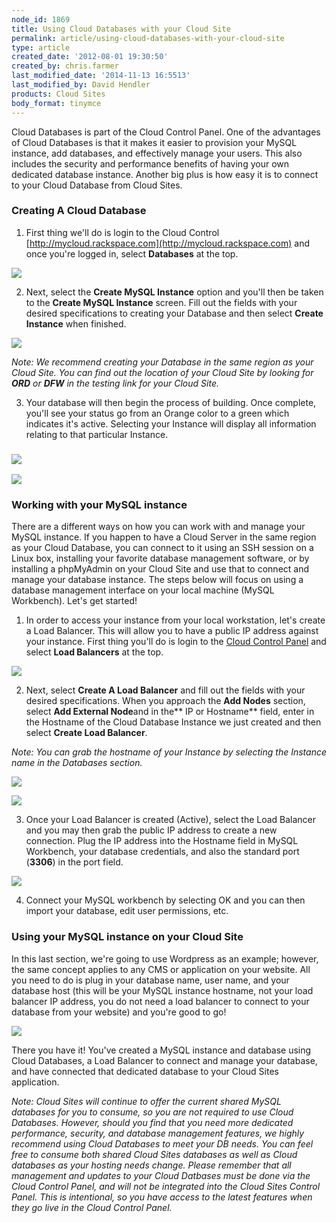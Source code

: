```yaml
---
node_id: 1869
title: Using Cloud Databases with your Cloud Site
permalink: article/using-cloud-databases-with-your-cloud-site
type: article
created_date: '2012-08-01 19:30:50'
created_by: chris.farmer
last_modified_date: '2014-11-13 16:5513'
last_modified_by: David Hendler
products: Cloud Sites
body_format: tinymce
---
```


Cloud Databases is part of the Cloud Control Panel. One of the
advantages of Cloud Databases is that it makes it easier to provision
your MySQL instance, add databases, and effectively manage your users.
This also includes the security and performance benefits of having your
own dedicated database instance. Another big plus is how easy it is to
connect to your Cloud Database from Cloud Sites.

### Creating A Cloud Database

1. First thing we'll do is login to the Cloud Control
[http://mycloud.rackspace.com](http://mycloud.rackspace.com) and once
you're logged in, select **Databases** at the top.

![](http://www.rackspace.com/knowledge_center/sites/default/files/field/image/6.png)

2. Next, select the **Create MySQL Instance** option and you'll then be
taken to the **Create MySQL Instance** screen. Fill out the fields with
your desired specifications to creating your Database and then select
**Create Instance** when finished.

![](http://www.rackspace.com/knowledge_center/sites/default/files/field/image/2_0.png) 
 

*Note: We recommend creating your Database in the same region as your
Cloud Site. You can find out the location of your Cloud Site by looking
for **ORD** or **DFW** in the testing link for your Cloud Site.*

3. Your database will then begin the process of building. Once
complete, you'll see your status go from an Orange color to a green
which indicates it's active. Selecting your Instance will display all
information relating to that particular Instance.

### ![](http://www.rackspace.com/knowledge_center/sites/default/files/field/image/4_0.png)

![](http://www.rackspace.com/knowledge_center/sites/default/files/field/image/15.png) 
        

###  

### Working with your MySQL instance

There are a different ways on how you can work with and manage your
MySQL instance. If you happen to have a Cloud Server in the same region
as your Cloud Database, you can connect to it using an SSH session on a
Linux box, installing your favorite database management software, or by
installing a phpMyAdmin on your Cloud Site and use that to connect and
manage your database instance. The steps below will focus on using a
database management interface on your local machine (MySQL Workbench).
Let's get started!

1. In order to access your instance from your local workstation, let's
create a Load Balancer. This will allow you to have a public IP address
against your instance. First thing you'll do is login to the [Cloud
Control Panel](https://mycloud.rackspace.com) and select **Load
Balancers** at the top.

![](http://www.rackspace.com/knowledge_center/sites/default/files/field/image/13.png)

2. Next, select **Create A Load Balancer** and fill out the fields with
your desired specifications. When you approach the **Add Nodes**
section, select **Add External Node**and in the** IP or
Hostname** field, enter in the Hostname of the Cloud Database Instance
we just created and then select **Create Load Balancer**.

*Note: You can grab the hostname of your Instance by selecting the
Instance name in the Databases section.*  

![](http://www.rackspace.com/knowledge_center/sites/default/files/field/image/9.png)

![](http://www.rackspace.com/knowledge_center/sites/default/files/field/image/16.png) 

3. Once your Load Balancer is created (Active), select the Load
Balancer and you may then grab the public IP address to create a new
connection. Plug the IP address into the Hostname field in MySQL
Workbench, your database credentials, and also the standard port
(**3306**) in the port field.

![](http://www.rackspace.com/knowledge_center/sites/default/files/field/image/14.png)

4. Connect your MySQL workbench by selecting OK and you can then import
your database, edit user permissions, etc.

###  

### Using your MySQL instance on your Cloud Site

In this last section, we're going to use Wordpress as an example;
however, the same concept applies to any CMS or application on your
website. All you need to do is plug in your database name, user name,
and your database host (this will be your MySQL instance hostname, not
your load balancer IP address, you do not need a load balancer to
connect to your database from your website) and you're good to go!

![](http://www.rackspace.com/knowledge_center/sites/default/files/field/image/8.png)

There you have it! You've created a MySQL instance and database using
Cloud Databases, a Load Balancer to connect and manage your database,
and have connected that dedicated database to your Cloud Sites
application.

*Note: Cloud Sites will continue to offer the current shared MySQL
databases for you to consume, so you are not required to use Cloud
Databases. However, should you find that you need more dedicated
performance, security, and database management features, we highly
recommend using Cloud Databases to meet your DB needs. You can feel free
to consume both shared Cloud Sites databases as well as Cloud databases
as your hosting needs change. Please remember that all management and
updates to your Cloud Datbases must be done via the Cloud Control Panel,
and will not be integrated into the Cloud Sites Control Panel. This is
intentional, so you have access to the latest features when they go live
in the Cloud Control Panel.*

